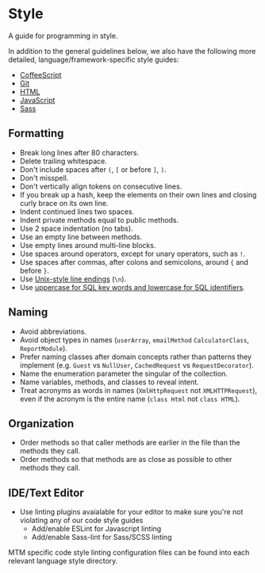 Style
=====

A guide for programming in style.

In addition to the general guidelines below, we also have the following more
detailed, language/framework-specific style guides:

* [CoffeeScript](coffeescript)
* [Git](git)
* [HTML](html)
* [JavaScript](javascript)
* [Sass](sass)

Formatting
----------

* Break long lines after 80 characters.
* Delete trailing whitespace.
* Don't include spaces after `(`, `[` or before `]`, `)`.
* Don't misspell.
* Don't vertically align tokens on consecutive lines.
* If you break up a hash, keep the elements on their own lines and closing curly
  brace on its own line.
* Indent continued lines two spaces.
* Indent private methods equal to public methods.
* Use 2 space indentation (no tabs).
* Use an empty line between methods.
* Use empty lines around multi-line blocks.
* Use spaces around operators, except for unary operators, such as `!`.
* Use spaces after commas, after colons and semicolons, around `{` and before
  `}`.
* Use [Unix-style line endings][newline explanation] (`\n`).
* Use [uppercase for SQL key words and lowercase for SQL identifiers].

[uppercase for SQL key words and lowercase for SQL identifiers]: http://www.postgresql.org/docs/9.2/static/sql-syntax-lexical.html#SQL-SYNTAX-IDENTIFIERS
[newline explanation]: http://unix.stackexchange.com/questions/23903/should-i-end-my-text-script-files-with-a-newline

Naming
------

* Avoid abbreviations.
* Avoid object types in names (`userArray`, `emailMethod` `CalculatorClass`, `ReportModule`).
* Prefer naming classes after domain concepts rather than patterns they
  implement (e.g. `Guest` vs `NullUser`, `CachedRequest` vs `RequestDecorator`).
* Name the enumeration parameter the singular of the collection.
* Name variables, methods, and classes to reveal intent.
* Treat acronyms as words in names (`XmlHttpRequest` not `XMLHTTPRequest`),
  even if the acronym is the entire name (`class Html` not `class HTML`).

Organization
------------

* Order methods so that caller methods are earlier in the file than the methods
  they call.
* Order methods so that methods are as close as possible to other methods they
  call.

IDE/Text Editor
---------------

* Use linting plugins avaialable for your editor to make sure you're not violating any of our code style guides
  * Add/enable ESLint for Javascript linting
  * Add/enable Sass-lint for Sass/SCSS linting

MTM specific code style linting configuration files can be found into each relevant language style directory.
